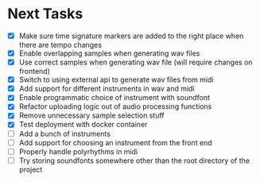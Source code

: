 # Next Tasks

- [x] Make sure time signature markers are added to the right place when there are tempo changes
- [x] Enable overlapping samples when generating wav files
- [x] Use correct samples when generating wav file (will require changes on frontend)
- [x] Switch to using external api to generate wav files from midi
- [x] Add support for different instruments in wav and midi
- [x] Enable programmatic choice of instrument with soundfont
- [x] Refactor uploading logic out of audio processing functions
- [x] Remove unnecessary sample selection stuff
- [x] Test deployment with docker container
- [ ] Add a bunch of instruments
- [ ] Add support for choosing an instrument from the front end
- [ ] Properly handle polyrhythms in midi
- [ ] Try storing soundfonts somewhere other than the root directory of the project
